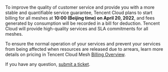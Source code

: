 To improve the quality of customer service and provide you with a more stable and quantifiable service guarantee, Tencent Cloud plans to start billing for all meshes at **10:00 (Beijing time) on April 20, 2022**, and fees generated by consumption will be recorded in a bill for deduction. Tencent Cloud will provide high-quality services and SLA commitments for all meshes.

To ensure the normal operation of your services and prevent your services from being affected when resources are released due to arrears, learn more details on pricing in Tencent Cloud Mesh [Billing Overview](https://intl.cloud.tencent.com/document/product/1152/47431).

If you have any question, [submit a ticket](https://console.intl.cloud.tencent.com/workorder/category). 